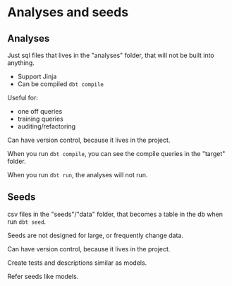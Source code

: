 # Analyses and seeds

## Analyses
Just sql files that lives in the "analyses" folder, that will not be built into anything. 
- Support Jinja
- Can be compiled `dbt compile`

Useful for:
- one off queries
- training queries
- auditing/refactoring

Can have version control, because it lives in the project. 

When you run `dbt compile`, you can see the compile queries in the "target" folder. 

When you run `dbt run`, the analyses will not run. 

## Seeds
csv files in the "seeds"/"data" folder, that becomes a table in the db when run `dbt seed`. 

Seeds are not designed for large, or frequently change data. 

Can have version control, because it lives in the project. 

Create tests and descriptions similar as models. 

Refer seeds like models. 